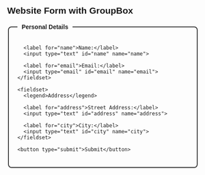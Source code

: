 <!DOCTYPE html>
<html lang="en">
<head>
  <meta charset="UTF-8">
  <title>GroupBox Example</title>
  <style>
    body {
      font-family: Arial, sans-serif;
      padding: 40px;
    }
    fieldset {
      border: 2px solid #333;
      border-radius: 8px;
      padding: 20px;
      max-width: 400px;
      margin-bottom: 20px;
    }
    legend {
      font-weight: bold;
      padding: 0 10px;
    }
    label {
      display: block;
      margin-top: 10px;
    }
    input[type="text"], input[type="email"] {
      width: 100%;
      padding: 8px;
      margin-top: 4px;
      box-sizing: border-box;
    }
    button {
      margin-top: 15px;
      padding: 8px 16px;
      font-size: 14px;
    }
  </style>
</head>
<body>

  <h2>Website Form with GroupBox</h2>

  <form>
    <fieldset>
      <legend>Personal Details</legend>

      <label for="name">Name:</label>
      <input type="text" id="name" name="name">

      <label for="email">Email:</label>
      <input type="email" id="email" name="email">
    </fieldset>

    <fieldset>
      <legend>Address</legend>

      <label for="address">Street Address:</label>
      <input type="text" id="address" name="address">

      <label for="city">City:</label>
      <input type="text" id="city" name="city">
    </fieldset>

    <button type="submit">Submit</button>
  </form>

</body>
</html>
